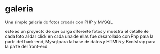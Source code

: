 # galeria
Una simple galeria de fotos creada con PHP y MYSQL 

este es un proyecto de que carga diferente fotos y muestra el detalle de cada foto al dar click en cada una de ellas 
fue desarollado con Php para la parte del back-end, Mysql para la base de datos y HTML5 y Bootstrap para la parte del front-end 
